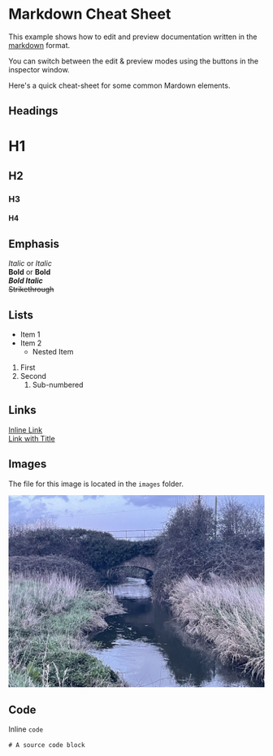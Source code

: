 # Markdown Cheat Sheet

This example shows how to edit and preview documentation written in the [markdown](https://www.markdownguide.org/) format.

You can switch between the edit & preview modes using the buttons in the inspector window.

Here's a quick cheat-sheet for some common Mardown elements.

## Headings
# H1
## H2
### H3
#### H4

## Emphasis
*Italic* or _Italic_  
**Bold** or __Bold__  
***Bold Italic***  
~~Strikethrough~~

## Lists
- Item 1
- Item 2
  - Nested Item

1. First
2. Second
   1. Sub-numbered

## Links
[Inline Link](https://en.wikipedia.org/wiki/Common_sunflower)  
[Link with Title](https://en.wikipedia.org/wiki/Common_sunflower "Title text")

## Images

The file for this image is located in the `images` folder. 

![Alt text](images/bridge.jpg)

## Code
Inline `code`

```
# A source code block
```

